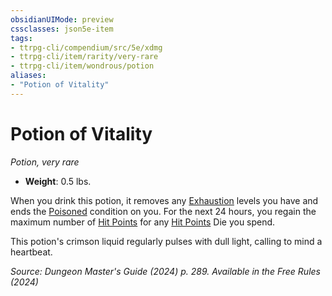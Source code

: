 ```yaml
---
obsidianUIMode: preview
cssclasses: json5e-item
tags:
- ttrpg-cli/compendium/src/5e/xdmg
- ttrpg-cli/item/rarity/very-rare
- ttrpg-cli/item/wondrous/potion
aliases: 
- "Potion of Vitality"
---
```

# Potion of Vitality
*Potion, very rare*  


- **Weight**: 0.5 lbs.

When you drink this potion, it removes any [Exhaustion](Mechanics/rules/conditions.md#Exhaustion) levels you have and ends the [Poisoned](Mechanics/rules/conditions.md#Poisoned) condition on you. For the next 24 hours, you regain the maximum number of [Hit Points](Mechanics/rules/variant-rules/hit-points-xphb.md) for any [Hit Points](Mechanics/rules/variant-rules/hit-points-xphb.md) Die you spend.

This potion's crimson liquid regularly pulses with dull light, calling to mind a heartbeat.

*Source: Dungeon Master's Guide (2024) p. 289. Available in the Free Rules (2024)*